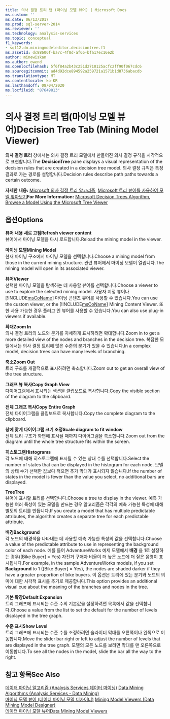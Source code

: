 ```yaml
---
title: 의사 결정 트리 탭 (마이닝 모델 뷰어) | Microsoft Docs
ms.custom: ''
ms.date: 06/13/2017
ms.prod: sql-server-2014
ms.reviewer: ''
ms.technology: analysis-services
ms.topic: conceptual
f1_keywords:
- sql12.dm.miningmodeleditor.decisiontree.f1
ms.assetid: dc88606f-ba7c-4f8d-af65-bfa17ec16e2b
author: minewiskan
ms.author: owend
ms.openlocfilehash: 5f6f84a2b43c251d2710125acfc2ff90f067cdc6
ms.sourcegitcommit: ad4d92dce894592a259721a1571b1d8736abacdb
ms.translationtype: MT
ms.contentlocale: ko-KR
ms.lasthandoff: 08/04/2020
ms.locfileid: "87649813"
---
```

# <a name="decision-tree-tab-mining-model-viewer"></a><span data-ttu-id="10c4d-102">의사 결정 트리 탭(마이닝 모델 뷰어)</span><span class="sxs-lookup"><span data-stu-id="10c4d-102">Decision Tree Tab (Mining Model Viewer)</span></span>
  <span data-ttu-id="10c4d-103">**의사 결정 트리** 창에서는 의사 결정 트리 모델에서 만들어진 의사 결정 규칙을 시각적으로 표현합니다.</span><span class="sxs-lookup"><span data-stu-id="10c4d-103">The **DecisionTree** pane displays a visual representation of the decision rules that are created in a decision tree model.</span></span> <span data-ttu-id="10c4d-104">의사 결정 규칙은 특정 결과로 가는 경로를 설명합니다.</span><span class="sxs-lookup"><span data-stu-id="10c4d-104">Decision rules describe path paths towards a certain outcome.</span></span>  
  
 <span data-ttu-id="10c4d-105">**자세한 내용:** [Microsoft 의사 결정 트리 알고리즘](data-mining/microsoft-decision-trees-algorithm.md), [Microsoft 트리 뷰어를 사용하여 모델 찾아보기](data-mining/browse-a-model-using-the-microsoft-tree-viewer.md)</span><span class="sxs-lookup"><span data-stu-id="10c4d-105">**For More Information:** [Microsoft Decision Trees Algorithm](data-mining/microsoft-decision-trees-algorithm.md), [Browse a Model Using the Microsoft Tree Viewer](data-mining/browse-a-model-using-the-microsoft-tree-viewer.md)</span></span>  
  
## <a name="options"></a><span data-ttu-id="10c4d-106">옵션</span><span class="sxs-lookup"><span data-stu-id="10c4d-106">Options</span></span>  
 <span data-ttu-id="10c4d-107">**뷰어 내용 새로 고침**</span><span class="sxs-lookup"><span data-stu-id="10c4d-107">**Refresh viewer content**</span></span>  
 <span data-ttu-id="10c4d-108">뷰어에서 마이닝 모델을 다시 로드합니다.</span><span class="sxs-lookup"><span data-stu-id="10c4d-108">Reload the mining model in the viewer.</span></span>  
  
 <span data-ttu-id="10c4d-109">**마이닝 모델**</span><span class="sxs-lookup"><span data-stu-id="10c4d-109">**Mining Model**</span></span>  
 <span data-ttu-id="10c4d-110">현재 마이닝 구조에서 마이닝 모델을 선택합니다.</span><span class="sxs-lookup"><span data-stu-id="10c4d-110">Choose a mining model from those in the current mining structure.</span></span> <span data-ttu-id="10c4d-111">관련 뷰어에서 마이닝 모델이 열립니다.</span><span class="sxs-lookup"><span data-stu-id="10c4d-111">The mining model will open in its associated viewer.</span></span>  
  
 <span data-ttu-id="10c4d-112">**뷰어**</span><span class="sxs-lookup"><span data-stu-id="10c4d-112">**Viewer**</span></span>  
 <span data-ttu-id="10c4d-113">선택한 마이닝 모델을 탐색하는 데 사용할 뷰어를 선택합니다.</span><span class="sxs-lookup"><span data-stu-id="10c4d-113">Choose a viewer to use to explore the selected mining model.</span></span> <span data-ttu-id="10c4d-114">사용자 지정 뷰어나 [!INCLUDE[msCoName](../includes/msconame-md.md)] 마이닝 콘텐츠 뷰어를 사용할 수 있습니다.</span><span class="sxs-lookup"><span data-stu-id="10c4d-114">You can use the custom viewer, or the [!INCLUDE[msCoName](../includes/msconame-md.md)] Mining Content Viewer.</span></span> <span data-ttu-id="10c4d-115">또한 사용 가능한 경우 플러그 인 뷰어를 사용할 수 있습니다.</span><span class="sxs-lookup"><span data-stu-id="10c4d-115">You can also use plug-in viewers if available.</span></span>  
  
 <span data-ttu-id="10c4d-116">**확대**</span><span class="sxs-lookup"><span data-stu-id="10c4d-116">**Zoom In**</span></span>  
 <span data-ttu-id="10c4d-117">의사 결정 트리의 노드와 분기를 자세하게 표시하려면 확대합니다.</span><span class="sxs-lookup"><span data-stu-id="10c4d-117">Zoom in to get a more detailed view of the nodes and branches in the decision tree.</span></span> <span data-ttu-id="10c4d-118">복잡한 모델에서는 의사 결정 트리에 많은 수준의 분기가 있을 수 있습니다.</span><span class="sxs-lookup"><span data-stu-id="10c4d-118">In a complex model, decision trees can have many levels of branching.</span></span>  
  
 <span data-ttu-id="10c4d-119">**축소**</span><span class="sxs-lookup"><span data-stu-id="10c4d-119">**Zoom Out**</span></span>  
 <span data-ttu-id="10c4d-120">트리 구조를 개괄적으로 표시하려면 축소합니다.</span><span class="sxs-lookup"><span data-stu-id="10c4d-120">Zoom out to get an overall view of the tree structure.</span></span>  
  
 <span data-ttu-id="10c4d-121">**그래프 뷰 복사**</span><span class="sxs-lookup"><span data-stu-id="10c4d-121">**Copy Graph View**</span></span>  
 <span data-ttu-id="10c4d-122">다이어그램에서 표시되는 섹션을 클립보드로 복사합니다.</span><span class="sxs-lookup"><span data-stu-id="10c4d-122">Copy the visible section of the diagram to the clipboard.</span></span>  
  
 <span data-ttu-id="10c4d-123">**전체 그래프 복사**</span><span class="sxs-lookup"><span data-stu-id="10c4d-123">**Copy Entire Graph**</span></span>  
 <span data-ttu-id="10c4d-124">전체 다이어그램을 클립보드로 복사합니다.</span><span class="sxs-lookup"><span data-stu-id="10c4d-124">Copy the complete diagram to the clipboard.</span></span>  
  
 <span data-ttu-id="10c4d-125">**창에 맞게 다이어그램 크기 조정**</span><span class="sxs-lookup"><span data-stu-id="10c4d-125">**Scale diagram to fit window**</span></span>  
 <span data-ttu-id="10c4d-126">전체 트리 구조가 화면에 표시될 때까지 다이어그램을 축소합니다.</span><span class="sxs-lookup"><span data-stu-id="10c4d-126">Zoom out from the diagram until the whole tree structure fits within the screen.</span></span>  
  
 <span data-ttu-id="10c4d-127">**히스토그램**</span><span class="sxs-lookup"><span data-stu-id="10c4d-127">**Histograms**</span></span>  
 <span data-ttu-id="10c4d-128">각 노드에 대해 히스토그램에 표시될 수 있는 상태 수를 선택합니다.</span><span class="sxs-lookup"><span data-stu-id="10c4d-128">Select the number of states that can be displayed in the histogram for each node.</span></span> <span data-ttu-id="10c4d-129">모델의 상태 수가 선택한 값보다 적으면 추가 막대가 표시되지 않습니다.</span><span class="sxs-lookup"><span data-stu-id="10c4d-129">If the number of states in the model is fewer than the value you select, no additional bars are displayed.</span></span>  
  
 <span data-ttu-id="10c4d-130">**Tree**</span><span class="sxs-lookup"><span data-stu-id="10c4d-130">**Tree**</span></span>  
 <span data-ttu-id="10c4d-131">뷰어에 표시할 트리를 선택합니다.</span><span class="sxs-lookup"><span data-stu-id="10c4d-131">Choose a tree to display in the viewer.</span></span> <span data-ttu-id="10c4d-132">예측 가능한 여러 특성이 있는 모델을 만드는 경우 알고리즘은 각각의 예측 가능한 특성에 대해 별도의 트리를 만듭니다.</span><span class="sxs-lookup"><span data-stu-id="10c4d-132">If you create a model that has multiple predictable attributes, the algorithm creates a separate tree for each predictable attribute.</span></span>  
  
 <span data-ttu-id="10c4d-133">**배경**</span><span class="sxs-lookup"><span data-stu-id="10c4d-133">**Background**</span></span>  
 <span data-ttu-id="10c4d-134">각 노드의 배경색을 나타내는 데 사용할 예측 가능한 특성의 값을 선택합니다.</span><span class="sxs-lookup"><span data-stu-id="10c4d-134">Choose a value of the predictable attribute to use in representing the background color of each node.</span></span> <span data-ttu-id="10c4d-135">예를 들어 AdventureWorks 예제 모델에서 **배경** 을 1로 설정하는 경우([Bike Buyer] = Yes) 자전거 구매자 비율이 더 높은 노드에 더 짙은 음영이 표시됩니다.</span><span class="sxs-lookup"><span data-stu-id="10c4d-135">For example, in the sample AdventureWorks models, if you set **Background** to 1 ([Bike Buyer] = Yes), the nodes are shaded darker if they have a greater proportion of bike buyers.</span></span> <span data-ttu-id="10c4d-136">이 옵션은 트리에 있는 분기와 노드의 의미에 대한 시각적 표시를 추가로 제공합니다.</span><span class="sxs-lookup"><span data-stu-id="10c4d-136">This option provides an additional visual cue about the meaning of the branches and nodes in the tree.</span></span>  
  
 <span data-ttu-id="10c4d-137">**기본 확장**</span><span class="sxs-lookup"><span data-stu-id="10c4d-137">**Default Expansion**</span></span>  
 <span data-ttu-id="10c4d-138">트리 그래프에 표시되는 수준 수의 기본값을 설정하려면 목록에서 값을 선택합니다.</span><span class="sxs-lookup"><span data-stu-id="10c4d-138">Choose a value from the list to set the default for the number of levels displayed in the tree graph.</span></span>  
  
 <span data-ttu-id="10c4d-139">**수준 표시**</span><span class="sxs-lookup"><span data-stu-id="10c4d-139">**Show Level**</span></span>  
 <span data-ttu-id="10c4d-140">트리 그래프에 표시되는 수준 수를 조정하려면 슬라이더 막대를 오른쪽이나 왼쪽으로 이동합니다.</span><span class="sxs-lookup"><span data-stu-id="10c4d-140">Move the slider bar right or left to adjust the number of levels that are displayed in the tree graph.</span></span> <span data-ttu-id="10c4d-141">모델의 모든 노드를 보려면 막대를 맨 오른쪽으로 이동합니다.</span><span class="sxs-lookup"><span data-stu-id="10c4d-141">To see all the nodes in the model, slide the bar all the way to the right.</span></span>  
  
## <a name="see-also"></a><span data-ttu-id="10c4d-142">참고 항목</span><span class="sxs-lookup"><span data-stu-id="10c4d-142">See Also</span></span>  
 <span data-ttu-id="10c4d-143">[데이터 마이닝 알고리즘 &#40;Analysis Services 데이터 마이닝&#41;](data-mining/data-mining-algorithms-analysis-services-data-mining.md) </span><span class="sxs-lookup"><span data-stu-id="10c4d-143">[Data Mining Algorithms &#40;Analysis Services - Data Mining&#41;](data-mining/data-mining-algorithms-analysis-services-data-mining.md) </span></span>  
 <span data-ttu-id="10c4d-144">[마이닝 모델 뷰어 &#40;데이터 마이닝 모델 디자이너&#41;](mining-model-viewers-data-mining-model-designer.md) </span><span class="sxs-lookup"><span data-stu-id="10c4d-144">[Mining Model Viewers &#40;Data Mining Model Designer&#41;](mining-model-viewers-data-mining-model-designer.md) </span></span>  
 [<span data-ttu-id="10c4d-145">데이터 마이닝 모델 뷰어</span><span class="sxs-lookup"><span data-stu-id="10c4d-145">Data Mining Model Viewers</span></span>](data-mining/data-mining-model-viewers.md)  
  
  
